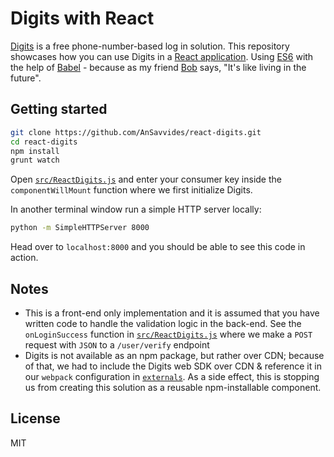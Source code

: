 # Digits with React

[Digits](https://get.digits.com/) is a free phone-number-based log in solution. This repository showcases how you can use Digits in a [React application](http://facebook.github.io/react/). Using [ES6](http://www.ecma-international.org/publications/files/ECMA-ST/Ecma-262.pdf) with the help of [Babel](http://babeljs.io/) - because as my friend [Bob](https://twitter.com/bobbyrenwick) says, "It's like living in the future".

## Getting started

```bash
git clone https://github.com/AnSavvides/react-digits.git
cd react-digits
npm install
grunt watch
```

Open [`src/ReactDigits.js`](src/ReactDigits.js) and enter your consumer key inside the `componentWillMount` function where we first initialize Digits.

In another terminal window run a simple HTTP server locally:

```bash
python -m SimpleHTTPServer 8000
```

Head over to `localhost:8000` and you should be able to see this code in action.

## Notes

- This is a front-end only implementation and it is assumed that you have written code to handle the validation logic in the back-end. See the `onLoginSuccess` function in [`src/ReactDigits.js`](src/ReactDigits.js) where we make a `POST` request with `JSON` to a `/user/verify` endpoint
- Digits is not available as an npm package, but rather over CDN; because of that, we had to include the Digits web SDK over CDN & reference it in our `webpack` configuration in [`externals`](http://webpack.github.io/docs/library-and-externals.html). As a side effect, this is stopping us from creating this solution as a reusable npm-installable component.

## License

MIT